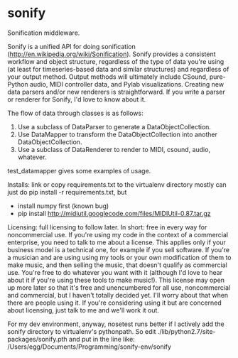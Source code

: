 sonify
======

Sonification middleware.

Sonify is a unified API for doing sonification (http://en.wikipedia.org/wiki/Sonification).
Sonify provides a consistent workflow and object structure, regardless of the type of data
you're using (at least for timeseries-based data and similar structures) and regardless of
your output method. Output methods will ultimately include CSound, pure-Python audio, MIDI
controller data, and Pylab visualizations. Creating new data parsers and/or new renderers
is straightforward. If you write a parser or renderer for Sonify, I'd love to know about
it.

The flow of data through classes is as follows:
1. Use a subclass of DataParser to generate a DataObjectCollection.
2. Use DataMapper to transform the DataObjectCollection into another DataObjectCollection.
3. Use a subclass of DataRenderer to render to MIDI, csound, audio, whatever.

test\_datamapper gives some examples of usage.


Installs:
link or copy requirements.txt to the virtualenv directory
mostly can just do pip install -r requirements.txt, but
- install numpy first (known bug)
- pip install http://midiutil.googlecode.com/files/MIDIUtil-0.87.tar.gz

Licensing: full licensing to follow later. In short: free in every way for noncommercial
use. If you're using my code in the context of a commercial enterprise, you need to 
talk to me about a license. This applies only if your business model is a technical one,
for example if you sell software.
If you're a musician and are using using my tools or your own modification of them to
make music, and then selling the music, that doesn't qualify as commercial use. You're
free to do whatever you want with it (although I'd love to hear about it if you're
using these tools to make music!). 
This license may open up more later so that it's free and unencumbered for all use, 
noncommercial and commercial, but I haven't totally decided yet. I'll worry about 
that when there are people using it. If you're considering using it but are 
concerned about licensing, just talk to me and we'll work it out.  

For my dev environment, anyway, nosetest runs better if I actively add
the sonify directory to virtualenv's pythonpath. So edit
./lib/python2.7/site-packages/sonify.pth
and put in the line like:
/Users/egg/Documents/Programming/sonify-env/sonify
